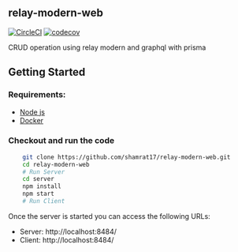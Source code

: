 ## relay-modern-web
[![CircleCI](https://circleci.com/gh/shamrat17/relay-modern-web.svg?style=svg)](https://circleci.com/gh/shamrat17/relay-modern-web) [![codecov](https://codecov.io/gh/shamrat17/relay-modern-web/branch/master/graph/badge.svg)](https://codecov.io/gh/shamrat17/relay-modern-web)

CRUD operation using relay modern and graphql with prisma


## Getting Started
### Requirements:
- [Node js](https://nodejs.org/en/download/)
- [Docker](https://www.docker.com/community-edition)

### Checkout and run the code

```sh
    git clone https://github.com/shamrat17/relay-modern-web.git
    cd relay-modern-web
    # Run Server
    cd server
    npm install 
    npm start
    # Run Client
```
Once the server is started you can access the following URLs:
- Server: http://localhost:8484/
- Client: http://localhost:8484/
